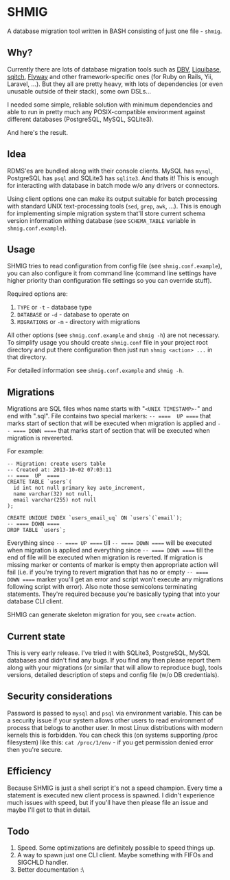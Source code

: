 SHMIG
=====

A database migration tool written in BASH consisting of just one file - `shmig`.

Why?
----

Currently there are lots of database migration tools such as
[DBV](http://dbv.vizuina.com/), [Liquibase](http://www.liquibase.org/),
[sqitch](http://sqitch.org/), [Flyway](http://flywaydb.org/)
and other framework-specific ones (for Ruby on Rails, Yii, Laravel,
...). But they all are pretty heavy, with lots of dependencies (or
even unusable outside of their stack), some own DSLs...

I needed some simple, reliable solution with minimum dependencies
and able to run in pretty much any POSIX-compatible environment
against different databases (PostgreSQL, MySQL, SQLite3).

And here's the result.

Idea
----

RDMS'es are bundled along with their console clients. MySQL has `mysql`, PostgreSQL has `psql` and SQLite3 has `sqlite3`. And thats it! This is enough for interacting with database in batch mode w/o any drivers or connectors.

Using client options one can make its output suitable for batch processing with standard UNIX text-processing tools (`sed`, `grep`, `awk`, ...). This is enough for implementing simple migration system that'll store current schema version information withing database (see `SCHEMA_TABLE` variable in `shmig.conf.example`).

Usage
-----

SHMIG tries to read configuration from config file (see `shmig.conf.example`), you can also configure it from command line (command line settings have higher priority than configuration file settings so you can override stuff).

Required options are:

  1. `TYPE` or `-t` - database type
  2. `DATABASE` or `-d` - database to operate on
  3. `MIGRATIONS` or `-m` - directory with migrations

All other options (see `shmig.conf.example` and `shmig -h`) are not necessary.
To simplify usage you should create `shmig.conf` file in your project root directory and put there configuration then just run `shmig <action> ...` in that directory.

For detailed information see `shmig.conf.example` and `shmig -h`.

Migrations
----------

Migrations are SQL files whos name starts with "`<UNIX TIMESTAMP>-`" and end with ".sql".
File contains two special markers: `-- ====  UP ====` that marks start of section that will be executed when migration is applied and `-- ==== DOWN ====` that marks start of section that will be executed when migration is revererted.

For example:

```
-- Migration: create users table
-- Created at: 2013-10-02 07:03:11
-- ====  UP  ====
CREATE TABLE `users`(
  id int not null primary key auto_increment,
  name varchar(32) not null,
  email varchar(255) not null
);

CREATE UNIQUE INDEX `users_email_uq` ON `users`(`email`);
-- ==== DOWN ====
DROP TABLE `users`;
```

Everything since `-- ==== UP ====` till `-- ==== DOWN ====` will be executed when migration is applied and everything since `-- ==== DOWN ====` till the end of file will be executed when migration is reverted. If migration is missing marker or contents of marker is empty then appropriate action will fail (i.e. if you're trying to revert migration that has no or empty `-- ==== DOWN ====` marker you'll get an error and script won't execute any migrations following script with error). Also note those semicolons terminating statements. They're required because you're basically typing that into your database CLI client.

SHMIG can generate skeleton migration for you, see `create` action.

Current state
-------------

This is very early release. I've tried it with SQLite3, PostgreSQL, MySQL databases and didn't find any bugs. If you find any then please report them along with your migrations (or similar that will allow to reproduce bug), tools versions, detailed description of steps and config file (w/o DB credentials).

Security considerations
-----------------------

Password is passed to `mysql` and `psql` via environment variable. This can be a security issue if your system allows other users to read environment of process that belogs to another user. In most Linux distributions with modern kernels this is forbidden. You can check this (on systems supporting /proc filesystem) like this: `cat /proc/1/env` - if you get permission denied error then you're secure.

Efficiency
----------

Because SHMIG is just a shell script it's not a speed champion. Every time a statement is executed new client process is spawned. I didn't experience much issues with speed, but if you'll have then please file an issue and maybe I'll get to that in detail.

Todo
----

  1. Speed. Some optimizations are definitely possible to speed things up.
  2. A way to spawn just one CLI client. Maybe something with FIFOs and SIGCHLD handler.
  3. Better documentation :\
